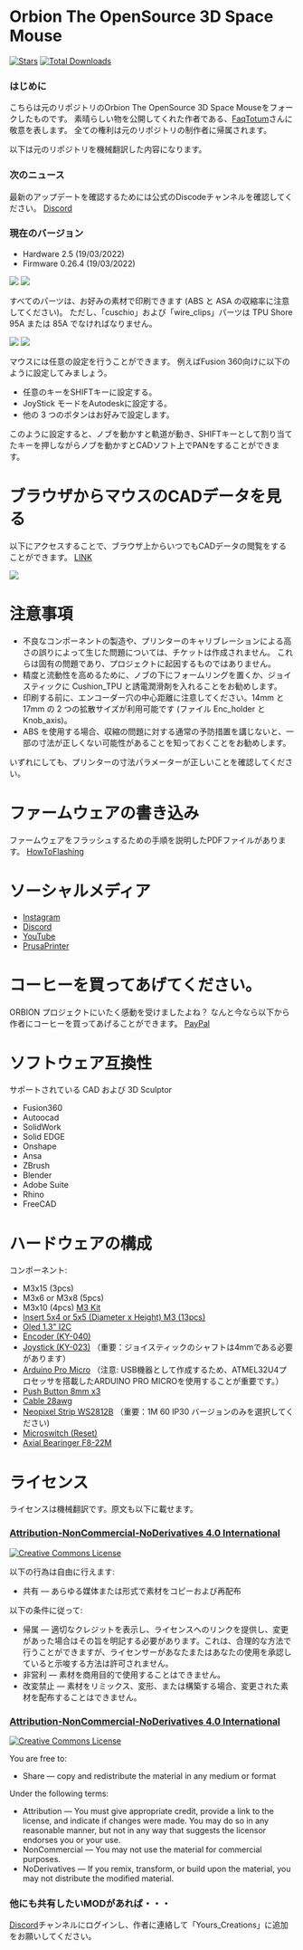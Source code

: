 # Orbion The OpenSource 3D Space Mouse

[![Stars](https://img.shields.io/github/stars/FaqT0tum/Orbion_3D_Space_Mouse.svg)](#)
[![Total Downloads](https://img.shields.io/github/downloads/FaqT0tum/Orbion_3D_Space_Mouse/total.svg)](https://github.comFaqT0tum/Orbion_3D_Space_Mouse/releases)

### はじめに
こちらは元のリポジトリのOrbion The OpenSource 3D Space Mouseをフォークしたものです。
素晴らしい物を公開してくれた作者である、[FaqTotum](https://github.com/FaqT0tum)さんに敬意を表します。
全ての権利は元のリポジトリの制作者に帰属されます。

以下は元のリポジトリを機械翻訳した内容になります。

### 次のニュース
最新のアップデートを確認するためには公式のDiscodeチャンネルを確認してください。
 [Discord](https://discord.gg/tgut7grRTV)

### 現在のバージョン
- Hardware 2.5 (19/03/2022)
- Firmware 0.26.4 (19/03/2022)

![](IMG/main.png)
![](IMG/orbion_stl_map.png)

すべてのパーツは、お好みの素材で印刷できます (ABS と ASA の収縮率に注意してください)。
ただし、「cuschio」および「wire_clips」パーツは TPU Shore 95A または 85A でなければなりません。

![](IMG/orbion_sch.png)
![](IMG/orbion_menu.png)

マウスには任意の設定を行うことができます。
例えばFusion 360向けに以下のように設定してみましょう。
- 任意のキーをSHIFTキーに設定する。
- JoyStick モードをAutodeskに設定する。
- 他の 3 つのボタンはお好みで設定します。

このように設定すると、ノブを動かすと軌道が動き、SHIFTキーとして割り当てたキーを押しながらノブを動かすとCADソフト上でPANをすることができます。

# ブラウザからマウスのCADデータを見る

以下にアクセスすることで、ブラウザ上からいつでもCADデータの閲覧をすることができます。
[LINK](https://a360.co/3NWq3W3)

![](IMG/orbion_fusion.jpeg)


# 注意事項

- 不良なコンポーネントの製造や、プリンターのキャリブレーションによる高さの誤りによって生じた問題については、チケットは作成されません。
これらは固有の問題であり、プロジェクトに起因するものではありません。
- 精度と流動性を高めるために、ノブの下にフォームリングを置くか、ジョイスティックに Cushion_TPU と誘電潤滑剤を入れることをお勧めします。
- 印刷する前に、エンコーダー穴の中心距離に注意してください。14mm と 17mm の 2 つの拡散サイズが利用可能です (ファイル Enc_holder と Knob_axis)。
- ABS を使用する場合、収縮の問題に対する通常の予防措置を講じないと、一部の寸法が正しくない可能性があることを知っておくことをお勧めします。

いずれにしても、プリンターの寸法パラメーターが正しいことを確認してください。

# ファームウェアの書き込み

ファームウェアをフラッシュするための手順を説明したPDFファイルがあります。
[HowToFlashing](HowToFlashing.pdf)

# ソーシャルメディア

- [Instagram](https://www.instagram.com/faq_t0tum/)
- [Discord](https://discord.gg/tgut7grRTV)
- [YouTube](https://www.youtube.com/channel/UCHJ_528ZI0BcSU-QA8kIJlg)
- [PrusaPrinter](https://www.prusaprinters.org/social/218145-faqtotum/about)

# コーヒーを買ってあげてください。

ORBION プロジェクトにいたく感動を受けましたよね？
なんと今なら以下から作者にコーヒーを買ってあげることができます。
[PayPal](https://www.paypal.me/MattiaRusso308?locale.x=it_IT)

# ソフトウェア互換性

サポートされている CAD および 3D Sculptor
- Fusion360
- Autoocad
- SolidWork
- Solid EDGE
- Onshape
- Ansa
- ZBrush
- Blender
- Adobe Suite
- Rhino
- FreeCAD

# ハードウェアの構成

コンポーネント:
- M3x15 (3pcs)
- M3x6 or M3x8 (5pcs)
- M3x10 (4pcs)
[M3 Kit](https://s.click.aliexpress.com/e/_9R4lDe)
- [Insert 5x4 or 5x5 (Diameter x Height) M3 (13pcs)](https://s.click.aliexpress.com/e/_9yVx2u)
- [Oled 1.3" I2C](https://s.click.aliexpress.com/e/_AtYDV6)
- [Encoder (KY-040)](https://s.click.aliexpress.com/e/_AmjV9a)
- [Joystick (KY-023)](https://s.click.aliexpress.com/e/_A8hY9K) （重要：ジョイスティックのシャフトは4mmである必要があります）
- [Arduino Pro Micro](https://s.click.aliexpress.com/e/_AYt9zi) （注意: USB機器として作成するため、ATMEL32U4プロセッサを搭載したARDUINO PRO MICROを使用することが重要です。）
- [Push Button 8mm x3](https://s.click.aliexpress.com/e/_ADGxZS)
- [Cable 28awg](https://s.click.aliexpress.com/e/_A6xGln)
- [Neopixel Strip WS2812B](https://s.click.aliexpress.com/e/_APd9lZ) （重要：1M 60 IP30 バージョンのみを選択してください)
- [Microswitch (Reset)](https://s.click.aliexpress.com/e/_AZhwpN)
- [Axial Bearinger F8-22M](https://s.click.aliexpress.com/e/_ArBcYb)


# ライセンス

ライセンスは機械翻訳です。原文も以下に載せます。

### [Attribution-NonCommercial-NoDerivatives 4.0 International](https://creativecommons.org/licenses/by-nc-nd/4.0/)
<a rel="license" href="http://creativecommons.org/licenses/by-nc-nd/4.0/"><img alt="Creative Commons License" style="border-width:0" src="https://i.creativecommons.org/l/by-nc-nd/4.0/88x31.png" /></a><br />

以下の行為は自由に行えます:
- 共有 — あらゆる媒体または形式で素材をコピーおよび再配布

以下の条件に従って:
- 帰属 — 適切なクレジットを表示し、ライセンスへのリンクを提供し、変更があった場合はその旨を明記する必要があります。これは、合理的な方法で行うことができますが、ライセンサーがあなたまたはあなたの使用を承認していると示唆する方法は許可されません。
- 非営利 — 素材を商用目的で使用することはできません。
- 改変禁止 — 素材をリミックス、変形、または構築する場合、変更された素材を配布することはできません。

### [Attribution-NonCommercial-NoDerivatives 4.0 International](https://creativecommons.org/licenses/by-nc-nd/4.0/)
<a rel="license" href="http://creativecommons.org/licenses/by-nc-nd/4.0/"><img alt="Creative Commons License" style="border-width:0" src="https://i.creativecommons.org/l/by-nc-nd/4.0/88x31.png" /></a><br />

You are free to:
- Share — copy and redistribute the material in any medium or format

Under the following terms:
- Attribution — You must give appropriate credit, provide a link to the license, and indicate if changes were made. You may do so in any reasonable manner, but not in any way that suggests the licensor endorses you or your use.
- NonCommercial — You may not use the material for commercial purposes.
- NoDerivatives — If you remix, transform, or build upon the material, you may not distribute the modified material.

### 他にも共有したいMODがあれば・・・
[Discord](https://discord.gg/tgut7grRTV)チャンネルにログインし、作者に連絡して「Yours_Creations」に追加をお願いしてください。
